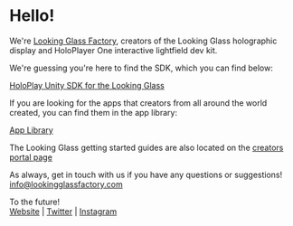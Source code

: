 # Hello!


We're [Looking Glass Factory](https://www.lookingglassfactory.com/), creators of the Looking Glass holographic display and HoloPlayer One interactive lightfield dev kit. 

We're guessing you're here to find the SDK, which you can find below:

[HoloPlay Unity SDK for the Looking Glass](https://lookingglassfactory.com/downloads/holoplay-sdk-looking-glass/)

If you are looking for the apps that creators from all around the world created, you can find them in the app library:  

[App Library](https://lookingglassfactory.com/creators/get-started/)

The Looking Glass getting started guides are also located on the [creators portal page](https://lookingglassfactory.com/creators/get-started/)

As always, get in touch with us if you have any questions or suggestions! info@lookingglassfactory.com

To the future!   
[Website](https://lookingglassfactory.com/) | [Twitter](https://twitter.com/LKGGlass) | [Instagram](https://www.instagram.com/lookingglassfactory/)
